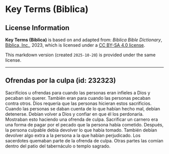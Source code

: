 # Key Terms (Biblica)

## License Information

**Key Terms (Biblica)** is based on and adapted from: _Biblica Bible Dictionary_, [Biblica, Inc.](https://www.biblica.com/), 2023, which is licensed under a [CC BY-SA 4.0 license](https://creativecommons.org/licenses/by-sa/4.0/legalcode.en).

This markdown version (created `2025-10-20`) is provided under the same license.



--------------------------------

## Ofrendas por la culpa (id: 232323)

Sacrificios u ofrendas para cuando las personas eran infieles a Dios y pecaban sin querer. También eran para cuando las personas pecaban contra otros. Dios requería que las personas hicieran estos sacrificios. Cuando las personas se daban cuenta de lo que habían hecho mal, debían detenerse. Debían volver a Dios y confiar en que él los perdonaría. Mostraban esto haciendo una ofrenda de culpa. Sacrificar un carnero era una forma de pagar por el pecado que la persona había cometido. Después, la persona culpable debía devolver lo que había tomado. También debían devolver algo extra a la persona a la que habían perjudicado. Los sacerdotes quemaban parte de la ofrenda de culpa. Otras partes las comían dentro del patio del tabernáculo o templo sagrado.


